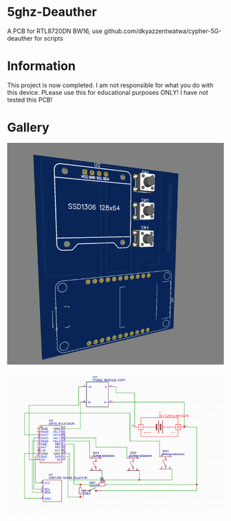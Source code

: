 # 5ghz-Deauther
A PCB for RTL8720DN BW16, use  github.com/dkyazzentwatwa/cypher-5G-deauther for scripts

# Information
This project is now completed. I am not responsible for what you do with this device. PLease use this for educational purposes ONLY!
I have not tested this PCB!

# Gallery

![PCB](https://github.com/HOGANCLAN236/5ghz-Deauther/blob/main/image_2025-06-03_181903940.png)


![Schematic](https://github.com/HOGANCLAN236/5ghz-Deauther/blob/main/image_2025-06-04_095137747.png)

